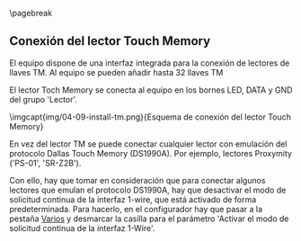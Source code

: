 \pagebreak


## Conexión del lector Touch Memory

El equipo dispone de una interfaz integrada para la conexión de lectores de llaves TM. Al equipo se pueden añadir hasta 32 llaves TM

El lector Toch Memory se conecta al equipo en los bornes LED, DATA y GND del grupo 'Lector'.

\imgcapt{img/04-09-install-tm.png}{Esquema de conexión del lector Touch Memory}

En vez del lector TM se puede conectar cualquier lector con emulación del protocolo Dallas Touch Memory (DS1990A). Por ejemplo, lectores Proxymity ('PS-01', 'SR-Z2B').

Con ello, hay que tomar en consideración que para conectar algunos lectores que emulan el protocolo DS1990A, hay que desactivar el modo de solicitud continua de la interfaz 1-wire, que está activado de forma predeterminada. Para hacerlo, en el configurador hay que pasar a la pestaña [Varios](#control-indication) y desmarcar la casilla para el parámetro 'Activar el modo de solicitud continua de la interfaz 1-Wire'.

